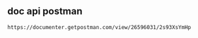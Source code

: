 
## doc api postman
<!-- https://documenter.getpostman.com/view/18983178/2s93K1pL2x -->
```
https://documenter.getpostman.com/view/26596031/2s93XsYmHp

